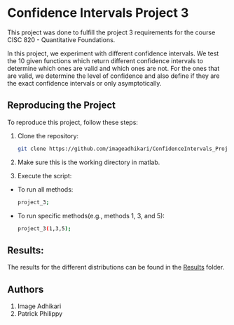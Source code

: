 # Confidence Intervals Project 3
This project was done to fulfill the project 3 requirements for the course CISC 820 - Quantitative Foundations.

In this project, we experiment with different confidence intervals. We test the 10 given functions which return different confidence intervals to determine which ones are valid and which ones are not. For the ones that are valid, we determine the level of confidence and also define if they are the exact confidence intervals or only asymptotically.

## Reproducing the Project

To reproduce this project, follow these steps:

1. Clone the repository:
   ```bash
   git clone https://github.com/imageadhikari/ConfidenceIntervals_Project3.git
   ```

2. Make sure this is the working directory in matlab.
 
3. Execute the script:
- To run all methods:
    ```bash
    project_3; 
    ```

- To run specific methods(e.g., methods 1, 3, and 5):
    ```bash
    project_3(1,3,5); 
    ```

## Results:
The results for the different distributions can be found in the [Results](./Results/) folder. 

## Authors
1. Image Adhikari
2. Patrick Philippy


